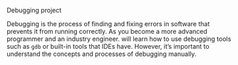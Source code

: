 Debugging project

Debugging is the process of finding and fixing errors in software that prevents it from running correctly.
As you become a more advanced programmer and an industry engineer.
will learn how to use debugging tools such as `gdb` or built-in tools that IDEs have.
However, it’s important to understand the concepts and processes of debugging manually.
